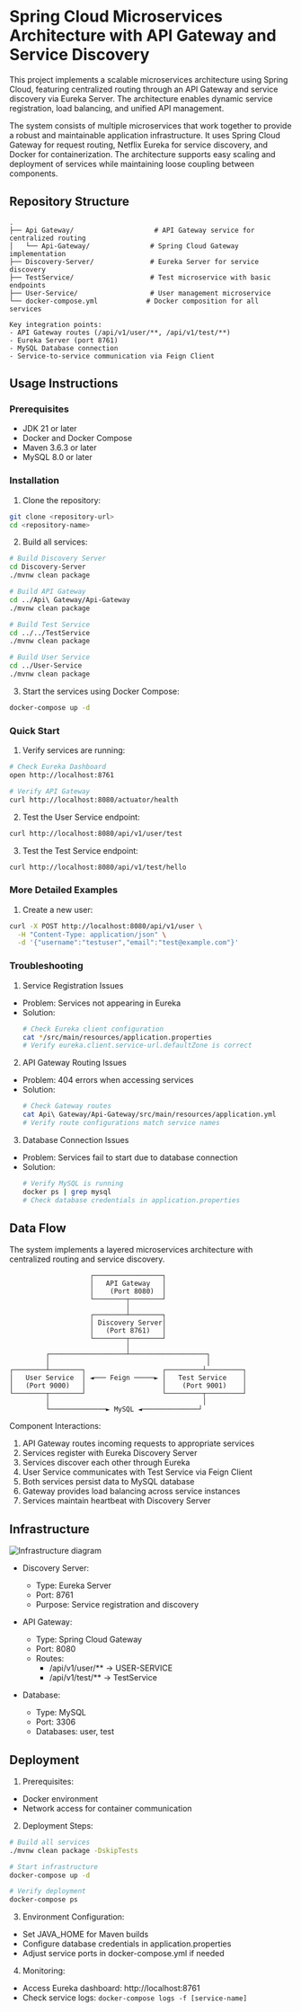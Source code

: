 # Spring Cloud Microservices Architecture with API Gateway and Service Discovery

This project implements a scalable microservices architecture using Spring Cloud, featuring centralized routing through an API Gateway and service discovery via Eureka Server. The architecture enables dynamic service registration, load balancing, and unified API management.

The system consists of multiple microservices that work together to provide a robust and maintainable application infrastructure. It uses Spring Cloud Gateway for request routing, Netflix Eureka for service discovery, and Docker for containerization. The architecture supports easy scaling and deployment of services while maintaining loose coupling between components.

## Repository Structure
```
.
├── Api Gateway/                    # API Gateway service for centralized routing
│   └── Api-Gateway/               # Spring Cloud Gateway implementation
├── Discovery-Server/              # Eureka Server for service discovery
├── TestService/                   # Test microservice with basic endpoints
├── User-Service/                  # User management microservice
└── docker-compose.yml            # Docker composition for all services

Key integration points:
- API Gateway routes (/api/v1/user/**, /api/v1/test/**)
- Eureka Server (port 8761)
- MySQL Database connection
- Service-to-service communication via Feign Client
```

## Usage Instructions
### Prerequisites
- JDK 21 or later
- Docker and Docker Compose
- Maven 3.6.3 or later
- MySQL 8.0 or later

### Installation

1. Clone the repository:
```bash
git clone <repository-url>
cd <repository-name>
```

2. Build all services:
```bash
# Build Discovery Server
cd Discovery-Server
./mvnw clean package

# Build API Gateway
cd ../Api\ Gateway/Api-Gateway
./mvnw clean package

# Build Test Service
cd ../../TestService
./mvnw clean package

# Build User Service
cd ../User-Service
./mvnw clean package
```

3. Start the services using Docker Compose:
```bash
docker-compose up -d
```

### Quick Start
1. Verify services are running:
```bash
# Check Eureka Dashboard
open http://localhost:8761

# Verify API Gateway
curl http://localhost:8080/actuator/health
```

2. Test the User Service endpoint:
```bash
curl http://localhost:8080/api/v1/user/test
```

3. Test the Test Service endpoint:
```bash
curl http://localhost:8080/api/v1/test/hello
```

### More Detailed Examples
1. Create a new user:
```bash
curl -X POST http://localhost:8080/api/v1/user \
  -H "Content-Type: application/json" \
  -d '{"username":"testuser","email":"test@example.com"}'
```

### Troubleshooting
1. Service Registration Issues
- Problem: Services not appearing in Eureka
- Solution: 
  ```bash
  # Check Eureka client configuration
  cat */src/main/resources/application.properties
  # Verify eureka.client.service-url.defaultZone is correct
  ```

2. API Gateway Routing Issues
- Problem: 404 errors when accessing services
- Solution:
  ```bash
  # Check Gateway routes
  cat Api\ Gateway/Api-Gateway/src/main/resources/application.yml
  # Verify route configurations match service names
  ```

3. Database Connection Issues
- Problem: Services fail to start due to database connection
- Solution:
  ```bash
  # Verify MySQL is running
  docker ps | grep mysql
  # Check database credentials in application.properties
  ```

## Data Flow
The system implements a layered microservices architecture with centralized routing and service discovery.

```ascii
                    ┌─────────────────┐
                    │   API Gateway   │
                    │    (Port 8080)  │
                    └────────┬────────┘
                             │
                    ┌────────┴────────┐
                    │ Discovery Server│
                    │   (Port 8761)   │
                    └────────┬────────┘
                             │
         ┌───────────────────┴───────────────────┐
         │                                       │
┌────────┴────────┐                   ┌─────────┴─────────┐
│   User Service  │ ◄─── Feign ─────► │   Test Service    │
│   (Port 9000)   │                   │    (Port 9001)    │
└────────┬────────┘                   └─────────┬─────────┘
         │                                      │
         └──────────────► MySQL ◄──────────────┘
```

Component Interactions:
1. API Gateway routes incoming requests to appropriate services
2. Services register with Eureka Discovery Server
3. Services discover each other through Eureka
4. User Service communicates with Test Service via Feign Client
5. Both services persist data to MySQL database
6. Gateway provides load balancing across service instances
7. Services maintain heartbeat with Discovery Server

## Infrastructure

![Infrastructure diagram](./docs/infra.svg)
- Discovery Server:
  - Type: Eureka Server
  - Port: 8761
  - Purpose: Service registration and discovery

- API Gateway:
  - Type: Spring Cloud Gateway
  - Port: 8080
  - Routes:
    - /api/v1/user/** → USER-SERVICE
    - /api/v1/test/** → TestService

- Database:
  - Type: MySQL
  - Port: 3306
  - Databases: user, test

## Deployment
1. Prerequisites:
- Docker environment
- Network access for container communication

2. Deployment Steps:
```bash
# Build all services
./mvnw clean package -DskipTests

# Start infrastructure
docker-compose up -d

# Verify deployment
docker-compose ps
```

3. Environment Configuration:
- Set JAVA_HOME for Maven builds
- Configure database credentials in application.properties
- Adjust service ports in docker-compose.yml if needed

4. Monitoring:
- Access Eureka dashboard: http://localhost:8761
- Check service logs: `docker-compose logs -f [service-name]`